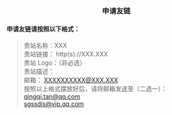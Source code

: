 ### <center>申请友链</center>
#### 申请友链请按照以下格式：
>贵站名称：XXX<br>
>贵站链接： http(s)://XXX.XXX<br>
>贵站 Logo：（非必选）<br>
>贵站描述：<br>
>邮箱： XXXXXXXXXX@XXX.XXX<br>
>按照以上格式摆放好后，请将邮箱发送至（二选一）：<br>
>qingqi.tan@qq.com<br>
>sgssdis@vip.qq.com
